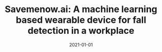 ---
title: 'Savemenow.ai: A machine learning based wearable device for fall detection in a workplace'
collection: publications
permalink: /publication/2021-Studies in Computational Intelligence-Savemenow.ai-A.md
excerpt: 'E. Anceschi, G. Bonifazi, M.C. De Donato, E. Corradini, D. Ursino, L. Virgili'
date: 2021-01-01
venue: 'Studies in Computational Intelligence'
link: 'https://doi.org/10.1007/978-3-030-52067-0_22'
location: 'Filippetti S.p.A., Falconara Marittima, AN, Italy, DII, Polytechnic University of Marche, Ancona, Italy'
---